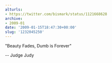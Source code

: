 ```yaml
---
alturls:
- https://twitter.com/bismark/status/1121668628
archive:
- 2009-01
date: '2009-01-15T18:47:30+00:00'
slug: '1232045250'
---
```


"Beauty Fades, Dumb is Forever"

-- Judge Judy

